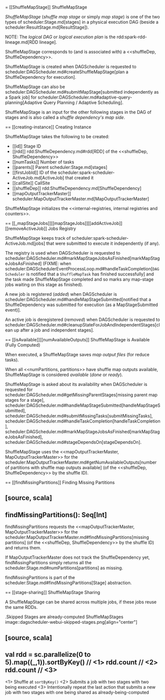 = [[ShuffleMapStage]] ShuffleMapStage

*ShuffleMapStage* (_shuffle map stage_ or simply _map stage_) is one of the two types of scheduler:Stage.md[stages] in a physical execution DAG (beside a scheduler:ResultStage.md[ResultStage]).

NOTE: The *logical DAG* or *logical execution plan* is the rdd:spark-rdd-lineage.md[RDD lineage].

ShuffleMapStage corresponds to (and is associated with) a <<shuffleDep, ShuffleDependency>>.

ShuffleMapStage is created when DAGScheduler is requested to scheduler:DAGScheduler.md#createShuffleMapStage[plan a ShuffleDependency for execution].

ShuffleMapStage can also be scheduler:DAGScheduler.md#submitMapStage[submitted independently as a Spark job] for scheduler:DAGScheduler.md#adaptive-query-planning[Adaptive Query Planning / Adaptive Scheduling].

ShuffleMapStage is an input for the other following stages in the DAG of stages and is also called a *shuffle dependency's map side*.

== [[creating-instance]] Creating Instance

ShuffleMapStage takes the following to be created:

* [[id]] Stage ID
* [[rdd]] rdd:ShuffleDependency.md#rdd[RDD] of the <<shuffleDep, ShuffleDependency>>
* [[numTasks]] Number of tasks
* [[parents]] Parent scheduler:Stage.md[stages]
* [[firstJobId]] ID of the scheduler:spark-scheduler-ActiveJob.md[ActiveJob] that created it
* [[callSite]] CallSite
* [[shuffleDep]] rdd:ShuffleDependency.md[ShuffleDependency]
* [[mapOutputTrackerMaster]] scheduler:MapOutputTrackerMaster.md[MapOutputTrackerMaster]

ShuffleMapStage initializes the <<internal-registries, internal registries and counters>>.

== [[_mapStageJobs]][[mapStageJobs]][[addActiveJob]][[removeActiveJob]] Jobs Registry

ShuffleMapStage keeps track of scheduler:spark-scheduler-ActiveJob.md[jobs] that were submitted to execute it independently (if any).

The registry is used when DAGScheduler is requested to scheduler:DAGScheduler.md#markMapStageJobsAsFinished[markMapStageJobsAsFinished] (FIXME: when scheduler:DAGSchedulerEventProcessLoop.md#handleTaskCompletion[`DAGScheduler` is notified that a `ShuffleMapTask` has finished successfully] and the task made ShuffleMapStage completed and so marks any map-stage jobs waiting on this stage as finished).

A new job is registered (_added_) when DAGScheduler is scheduler:DAGScheduler.md#handleMapStageSubmitted[notified that a ShuffleDependency was submitted for execution (as a MapStageSubmitted event)].

An active job is deregistered (_removed_) when DAGScheduler is requested to scheduler:DAGScheduler.md#cleanupStateForJobAndIndependentStages[clean up after a job and independent stages].

== [[isAvailable]][[numAvailableOutputs]] ShuffleMapStage is Available (Fully Computed)

When executed, a ShuffleMapStage saves *map output files* (for reduce tasks).

When all <<numPartitions, partitions>> have shuffle map outputs available, ShuffleMapStage is considered *available* (_done_ or _ready_).

ShuffleMapStage is asked about its availability when DAGScheduler is requested for scheduler:DAGScheduler.md#getMissingParentStages[missing parent map stages for a stage], scheduler:DAGScheduler.md#handleMapStageSubmitted[handleMapStageSubmitted], scheduler:DAGScheduler.md#submitMissingTasks[submitMissingTasks], scheduler:DAGScheduler.md#handleTaskCompletion[handleTaskCompletion], scheduler:DAGScheduler.md#markMapStageJobsAsFinished[markMapStageJobsAsFinished], scheduler:DAGScheduler.md#stageDependsOn[stageDependsOn].

ShuffleMapStage uses the <<mapOutputTrackerMaster, MapOutputTrackerMaster>> for the scheduler:MapOutputTrackerMaster.md#getNumAvailableOutputs[number of partitions with shuffle map outputs available] (of the <<shuffleDep, ShuffleDependency>> by the shuffle ID).

== [[findMissingPartitions]] Finding Missing Partitions

[source, scala]
----
findMissingPartitions(): Seq[Int]
----

findMissingPartitions requests the <<mapOutputTrackerMaster, MapOutputTrackerMaster>> for the scheduler:MapOutputTrackerMaster.md#findMissingPartitions[missing partitions] (of the <<shuffleDep, ShuffleDependency>> by the shuffle ID) and returns them.

If MapOutputTrackerMaster does not track the ShuffleDependency yet, findMissingPartitions simply returns all the scheduler:Stage.md#numPartitions[partitions] as missing.

findMissingPartitions is part of the scheduler:Stage.md#findMissingPartitions[Stage] abstraction.

== [[stage-sharing]] ShuffleMapStage Sharing

A ShuffleMapStage can be shared across multiple jobs, if these jobs reuse the same RDDs.

.Skipped Stages are already-computed ShuffleMapStages
image::dagscheduler-webui-skipped-stages.png[align="center"]

[source, scala]
----
val rdd = sc.parallelize(0 to 5).map((_,1)).sortByKey()  // <1>
rdd.count  // <2>
rdd.count  // <3>
----
<1> Shuffle at `sortByKey()`
<2> Submits a job with two stages with two being executed
<3> Intentionally repeat the last action that submits a new job with two stages with one being shared as already-being-computed
